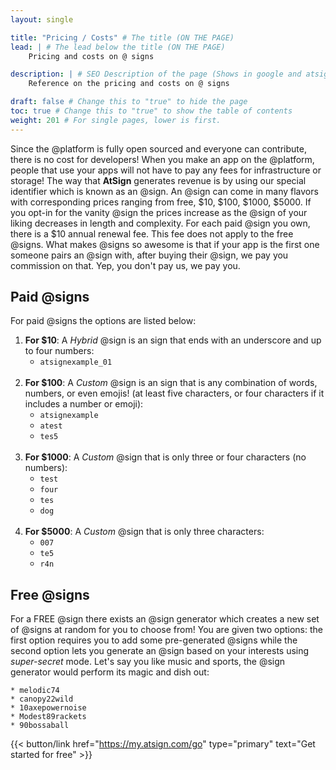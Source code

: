 ```yaml
---
layout: single

title: "Pricing / Costs" # The title (ON THE PAGE)
lead: | # The lead below the title (ON THE PAGE)
    Pricing and costs on @ signs

description: | # SEO Description of the page (Shows in google and atsign.dev search)
    Reference on the pricing and costs on @ signs

draft: false # Change this to "true" to hide the page
toc: true # Change this to "true" to show the table of contents
weight: 201 # For single pages, lower is first.
---
```


Since the @platform is fully open sourced and everyone can contribute, there is no cost for developers! When you make an app on the @platform, people that use your apps will not have to pay any fees for infrastructure or storage! The way that **AtSign** generates revenue is by using our special identifier which is known as an @sign. An @sign can come in many flavors with corresponding prices ranging from free, $10, $100, $1000, $5000. If you opt-in for the vanity @sign the prices increase as the @sign of your liking decreases in length and complexity. For each paid @sign you own, there is a $10 annual renewal fee. This fee does not apply to the free @signs. What makes @signs so awesome is that if your app is the first one someone pairs an @sign with, after buying their @sign, we pay you commission on that. Yep, you don't pay us, we pay you.  
## Paid @signs
For paid @signs the options are listed below:

1. **For $10**: A *Hybrid* @sign is an sign that ends with an underscore and up to four numbers:  
    - ```atsignexample_01```  
    <br />
2. **For $100**: A *Custom* @sign is an sign that is any combination of words, numbers, or even emojis! (at least five characters, or four characters if it includes a number or emoji):
    - ```atsignexample```
    - ```atest```
    - ```tes5```  
    <br />
3. **For $1000**: A *Custom* @sign that is only three or four characters (no numbers):
    - ```test```
    - ```four```
    - ```tes```
    - ```dog```    
    <br />
4. **For $5000**: A *Custom* @sign that is only three characters:
    - ```007```
    - ```te5```
    - ```r4n```  <br />  

## Free @signs

For a FREE @sign there exists an @sign generator which creates a new set of @signs at random for you to choose from! You are given two options: the first option requires you to add some pre-generated @signs while the second option lets you generate an @sign based on your interests using *super-secret* mode. Let's say you like music and sports, the @sign generator would perform its magic and dish out:  

    * melodic74
    * canopy22wild
    * 10axepowernoise
    * Modest89rackets
    * 90bossaball

<!-- TODO: This button should link to the get an @sign page and figure out a shortcode that centers this.git -->
{{< button/link href="https://my.atsign.com/go" type="primary" text="Get started for free" >}}
